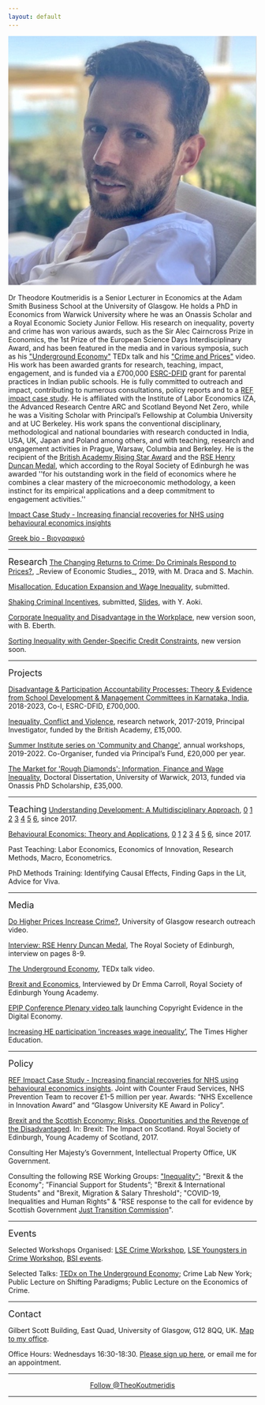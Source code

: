 ```yaml
---
layout: default
---
```

<img class="profile-picture" src="theo1.png"> 

Dr Theodore Koutmeridis is a Senior Lecturer in Economics at the Adam Smith Business School at the University of Glasgow. He holds a PhD in Economics from Warwick University where he was an Onassis Scholar and a Royal Economic Society Junior Fellow. His research on inequality, poverty and crime has won various awards, such as the Sir Alec Cairncross Prize in Economics, the 1st Prize of the European Science Days Interdisciplinary Award, and has been featured in the media and in various symposia, such as his <a href="https://www.youtube.com/watch?v=wLvewC5f_dU">"Underground Economy"</a> TEDx talk and his <a href="https://www.youtube.com/watch?v=130ZuvspIC0">"Crime and Prices"</a> video. His work has been awarded grants for research, teaching, impact, engagement, and is funded via a £700,000 <a href="https://www.gla.ac.uk/research/az/accountability/">ESRC-DFID</a> grant for parental practices in Indian public schools. He is fully committed to outreach and impact, contributing to numerous consultations, policy reports and to a <a href="https://results2021.ref.ac.uk/impact/17430be1-20f5-4b8e-9860-955fdca1e6c5?page=1">REF impact case study</a>. He is affiliated with the Institute of Labor Economics IZA, the Advanced Research Centre ARC and Scotland Beyond Net Zero, while he was a Visiting Scholar with Principal’s Fellowship at Columbia University and at UC Berkeley. His work spans the conventional disciplinary, methodological and national boundaries with research conducted in India, USA, UK, Japan and Poland among others, and with teaching, research and engagement activities in Prague, Warsaw, Columbia and Berkeley. He is the recipient of the <a href="https://www.gla.ac.uk/myglasgow/news/headline_517455_en.html?utm_medium=email&utm_source=newsletter&utm_campaign=http://www.gla.ac.uk/myglasgow/news/">British Academy Rising Star Award</a> and the <a href="https://www.youngacademyofscotland.org.uk/news/dr-theodore-koutmeridis-wins-rse-henry-duncan-medal/">RSE Henry Duncan Medal</a>, which according to the Royal Society of Edinburgh he was awarded ''for his outstanding work in the field of economics where he combines a clear mastery of the microeconomic methodology, a keen instinct for its empirical applications and a deep commitment to engagement activities.''

<a href="https://results2021.ref.ac.uk/impact/17430be1-20f5-4b8e-9860-955fdca1e6c5?page=1">Impact Case Study - Increasing financial recoveries for NHS using behavioural economics insights</a>

<a href="https://drive.google.com/file/d/1qeq5rU1jtEJn6sd1ASYU8-M51Wu4VmGB/view">Greek bio - Βιογραφικό</a>

<hr>
<font size="+1">Research</font>
<a href="https://drive.google.com/open?id=1vdsElTF0eo-zLF7bTasCZNXo1dqfxcZo">The Changing Returns to Crime: Do Criminals Respond to Prices?</a>, _Review of Economic Studies_, 2019, with M. Draca and S. Machin.

<a href="https://drive.google.com/open?id=0By2tXgpm_39oTmt0UWVPbkhaRzg">Misallocation, Education Expansion and Wage Inequality</a>, submitted.

<a href="https://drive.google.com/open?id=1W2hblijAXs3J9YRlF3dJIGL3FWvhxhsF">Shaking Criminal Incentives</a>, submitted, <a href="https://drive.google.com/file/d/1-S8kFEkcVUZ1M9Mjel5s-hObkYvVLw92">Slides</a>, with Y. Aoki.

<a href="https://">Corporate Inequality and Disadvantage in the Workplace</a>, new version soon, with B. Eberth.

<a href="https://">Sorting Inequality with Gender-Specific Credit Constraints</a>, new version soon.

<hr>
<font size="+1">Projects</font>

<a href="https://www.gla.ac.uk/research/az/accountability/">Disadvantage & Participation Accountability Processes: Theory & Evidence from School Development & Management Committees in Karnataka, India</a>, 2018-2023, Co-I, ESRC-DFID, £700,000.

<a href="https://www.gla.ac.uk/research/az/bsi/inequalityconflictandviolence">Inequality, Conflict and Violence</a>, research network, 2017-2019, Principal Investigator, funded by the British Academy, £15,000.

<a href="https://www.gla.ac.uk/research/az/bsi/summerinstitutesoncommunityandchange">Summer Institute series on 'Community and Change'</a>, annual workshops, 2019-2022. Co-Organiser, funded via Principal’s Fund, £20,000 per year.

<a href="http://wrap.warwick.ac.uk/58068/1/WRAP_THESIS_Koutmeridis_2013.pdf">The Market for 'Rough Diamonds': Information, Finance and Wage Inequality</a>, Doctoral Dissertation, University of Warwick, 2013, funded via Onassis PhD Scholarship, £35,000.

<hr>
<font size="+1">Teaching</font>
<a href="https://www.gla.ac.uk/coursecatalogue/course/?code=ECON5101">Understanding Development: A Multidisciplinary Approach</a>, <a href="https://drive.google.com/file/d/1D3ZXG5mEctyphgDLlole6XB48VfWaVQE/view">0</a> <a 
href="https://drive.google.com/file/d/1mSgL8jO_FazVkeP5CkxevGjKcKGPRkMV/view">1</a> <a
href="https://drive.google.com/file/d/1ugkVSE5_ZODWDUW0QPsXDjwoRhDo3ik1/view">2</a> <a 
href="https://drive.google.com/file/d/1I0iGJu4R3rQ1EIKcU2z6P4pORmEEkQyd/view">3</a> <a 
href="https://drive.google.com/file/d/13R2mNchH65ekW3M7K84pJBMFXeqVpQdR/view">4</a> <a href="https://drive.google.com/file/d/1t4BaL7y8Ma7PwoabXxCX2pujjGHIY2qt/view">5</a> <a 
href="https://drive.google.com/file/d/1OzcjAu9LNQuvC3DWu0e2l9t8iNdMFxq-/view">6</a>, since 2017.

<a href="https://www.gla.ac.uk/coursecatalogue/course/?code=ECON5073">Behavioural Economics: Theory and Applications</a>, <a href="https://drive.google.com/file/d/1RdbefoSh6sns0M1iwKBKxmJ989C99xUL/view">0</a> <a href="https://drive.google.com/file/d/1Y5eli5rRPQd30oNjNncyuDj4W-R1uGif/view">1</a> <a 
href="https://drive.google.com/file/d/14-_h2Yc_WcABrtz_4OFbvwmY68QmLERt/view">2</a> <a 
href="https://drive.google.com/file/d/11bRkJRWCPB_S-o63eQ1c_xRAZeA_7zNg/view">3</a> <a 
href="https://drive.google.com/file/d/1xRDpYUih6J2-B6O-KVYdQJki5E0w5M9h/view">4</a> <a href="https://drive.google.com/file/d/1V7E3OMhex_uTdrqqfCocrLn5Tzemtzzl/view">5</a> <a 
href="https://drive.google.com/file/d/1z2vL1CDY-gjVJ29TG9uVVEkNhkfjNSgT/view">6</a>, since 2017.

Past Teaching: Labor Economics, Economics of Innovation, Research Methods, Macro, Econometrics.

PhD Methods Training: Identifying Causal Effects, Finding Gaps in the Lit, Advice for Viva.

<hr>
<font size="+1">Media</font>

<a href="https://www.youtube.com/watch?v=130ZuvspIC0">Do Higher Prices Increase Crime?</a>, University of Glasgow research outreach video.

<a href="https://drive.google.com/open?id=1X9roPuCMJKUG4zYvJ-uEb7tyJxaInkrV">Interview: RSE Henry Duncan Medal</a>, The Royal Society of Edinburgh, interview on pages 8-9.

<a href="https://www.youtube.com/watch?v=wLvewC5f_dU">The Underground Economy</a>, TEDx talk video.

<a href="https://researchtheheadlines.org/2017/09/21/talking-headlines-with-theo-koutmeridis-media-brexit-and-the-scottish-economy/">Brexit and Economics</a>, Interviewed by Dr Emma Carroll, Royal Society of Edinburgh Young Academy.

<a href="https://www.youtube.com/watch?v=14DxSm2E5VU">EPIP Conference Plenary video talk</a> launching Copyright Evidence in the Digital Economy. 

<a href="https://www.timeshighereducation.com/news/increasing-he-participation-increases-wage-inequality">Increasing HE participation ‘increases wage inequality’</a>, The Times Higher Education.

<hr>
<font size="+1">Policy</font>

<a href="https://results2021.ref.ac.uk/impact/17430be1-20f5-4b8e-9860-955fdca1e6c5?page=1">REF Impact Case Study - Increasing financial recoveries for NHS using behavioural economics insights</a>. Joint with Counter Fraud Services, NHS Prevention Team to recover £1-5 million per year. Awards: “NHS Excellence in Innovation Award” and “Glasgow University KE Award in Policy”.

<a href="https://www.youngacademyofscotland.org.uk/wp-content/uploads/BREXIT_the_impact_on_scotland.pdf">Brexit and the Scottish Economy: Risks, Opportunities and the Revenge of the Disadvantaged</a>. In: Brexit: The Impact on Scotland. Royal Society of Edinburgh, Young Academy of Scotland, 2017.

Consulting Her Majesty’s Government, Intellectual Property Office, UK Government.

Consulting the following RSE Working Groups: <a href="https://www.rse.org.uk/cms/files/advice-papers/2016/AP16_23.pdf">"Inequality"</a>; "Brexit & the Economy"; ”Financial Support for Students”; "Brexit & International Students" and "Brexit, Migration & Salary Threshold"; "COVID-19, Inequalities and Human Rights" & "RSE response to the call for evidence by Scottish Government <a href="https://www.rse.org.uk/wp-content/uploads/2020/07/Just-Transition-Commission-Final-Published-Version.pdf">Just Transition Commission</a>".

<hr>
<font size="+1">Events</font>

Selected Workshops Organised: <a href="http://cep.lse.ac.uk/_new/events/event.asp?id=512">LSE Crime Workshop</a>, <a href="http://cep.lse.ac.uk/_new/events/event.asp?id=578">LSE Youngsters in Crime Workshop</a>, <a href="https://www.gla.ac.uk/research/az/bsi/events">BSI events</a>.

Selected Talks: <a href="https://www.youtube.com/watch?v=wLvewC5f_dU">TEDx on The Underground Economy</a>; Crime Lab New York; Public Lecture on Shifting Paradigms; Public Lecture on the Economics of Crime.

<hr>
<font size="+1">Contact</font>

Gilbert Scott Building, East Quad, University of Glasgow, G12 8QQ, UK. <a href="https://drive.google.com/open?id=1TOothahOgkqrJULOJooA37D1CObEJVqo">Map to my office</a>.

Office Hours: Wednesdays 16:30-18:30. <a href="https://docs.google.com/spreadsheets/d/1MJxlb7h8nisE_aNPsQmfIIxtGko3QPJFUlH6Ak6J2L8/edit#gid=0">Please sign up here</a>, or email me for an appointment.
 
<hr>
<center>
<a href="https://twitter.com/TheoKoutmeridis?ref_src=twsrc%5Etfw" class="twitter-follow-button" data-show-count="false">Follow @TheoKoutmeridis</a><script async src="https://platform.twitter.com/widgets.js" charset="utf-8"></script>
</center>
<hr>
